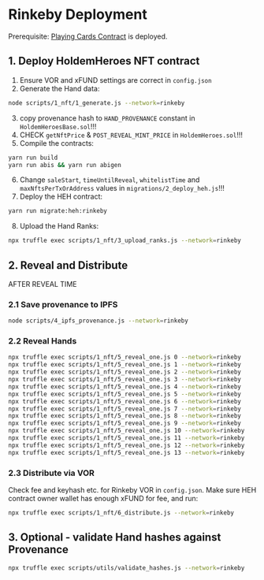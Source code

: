 # Rinkeby Deployment

Prerequisite: [Playing Cards Contract](./1.playing_cards.md) is deployed.

## 1. Deploy HoldemHeroes NFT contract

1. Ensure VOR and xFUND settings are correct in `config.json`
2. Generate the Hand data:
```bash
node scripts/1_nft/1_generate.js --network=rinkeby 
```

3. copy provenance hash to `HAND_PROVENANCE` constant in `HoldemHeroesBase.sol`!!!
4. CHECK `getNftPrice` & `POST_REVEAL_MINT_PRICE` in `HoldemHeroes.sol`!!!
5. Compile the contracts:
```bash
yarn run build 
yarn run abis && yarn run abigen
```

6. Change `saleStart`, `timeUntilReveal`, `whitelistTime` and `maxNftsPerTxOrAddress` values in `migrations/2_deploy_heh.js`!!!
7. Deploy the HEH contract:
```bash
yarn run migrate:heh:rinkeby 
```

8. Upload the Hand Ranks:
```bash
npx truffle exec scripts/1_nft/3_upload_ranks.js --network=rinkeby 
```

## 2. Reveal and Distribute

AFTER REVEAL TIME

### 2.1 Save provenance to IPFS

```bash
node scripts/4_ipfs_provenance.js --network=rinkeby
```

### 2.2 Reveal Hands

```bash
npx truffle exec scripts/1_nft/5_reveal_one.js 0 --network=rinkeby
npx truffle exec scripts/1_nft/5_reveal_one.js 1 --network=rinkeby
npx truffle exec scripts/1_nft/5_reveal_one.js 2 --network=rinkeby
npx truffle exec scripts/1_nft/5_reveal_one.js 3 --network=rinkeby
npx truffle exec scripts/1_nft/5_reveal_one.js 4 --network=rinkeby
npx truffle exec scripts/1_nft/5_reveal_one.js 5 --network=rinkeby
npx truffle exec scripts/1_nft/5_reveal_one.js 6 --network=rinkeby
npx truffle exec scripts/1_nft/5_reveal_one.js 7 --network=rinkeby
npx truffle exec scripts/1_nft/5_reveal_one.js 8 --network=rinkeby
npx truffle exec scripts/1_nft/5_reveal_one.js 9 --network=rinkeby
npx truffle exec scripts/1_nft/5_reveal_one.js 10 --network=rinkeby
npx truffle exec scripts/1_nft/5_reveal_one.js 11 --network=rinkeby
npx truffle exec scripts/1_nft/5_reveal_one.js 12 --network=rinkeby
npx truffle exec scripts/1_nft/5_reveal_one.js 13 --network=rinkeby
```    

### 2.3 Distribute via VOR

Check fee and keyhash etc. for Rinkeby VOR in `config.json`.
Make sure HEH contract owner wallet has enough xFUND for fee, and run:

```bash
npx truffle exec scripts/1_nft/6_distribute.js --network=rinkeby
```
    
## 3. Optional - validate Hand hashes against Provenance

```bash
npx truffle exec scripts/utils/validate_hashes.js --network=rinkeby
```
